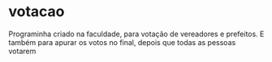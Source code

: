 # votacao

Programinha criado na faculdade, para votação de vereadores e prefeitos. E também para apurar os votos no final, depois que todas as pessoas votarem
